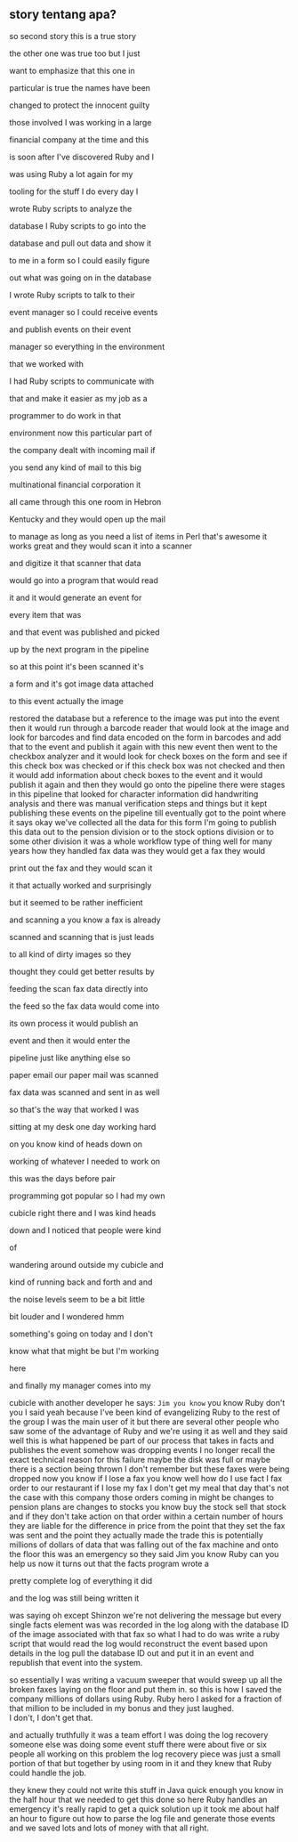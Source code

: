## story tentang apa?

so second story this is a true story

the other one was true too but I just

want to emphasize that this one in

particular is true the names have been

changed to protect the innocent guilty

those involved I was working in a large

financial company at the time and this

is soon after I've discovered Ruby and I

was using Ruby a lot again for my

tooling for the stuff I do every day I

wrote Ruby scripts to analyze the

database I Ruby scripts to go into the

database and pull out data and show it

to me in a form so I could easily figure

out what was going on in the database

I wrote Ruby scripts to talk to their

event manager so I could receive events

and publish events on their event

manager so everything in the environment

that we worked with

I had Ruby scripts to communicate with

that and make it easier as my job as a

programmer to do work in that

environment now this particular part of

the company dealt with incoming mail if

you send any kind of mail to this big

multinational financial corporation it

all came through this one room in Hebron

Kentucky and they would open up the mail

to manage as long as you need a list of items in Perl that's awesome it works great and they would scan it into a scanner

and digitize it that scanner that data

would go into a program that would read

it and it would generate an event for

every item that was

and that event was published and picked

up by the next program in the pipeline

so at this point it's been scanned it's

a form and it's got image data attached

to this event actually the image

restored the database but a reference to the image was put into the event then it would run through a barcode reader that would look at the image and look for barcodes and find data encoded on the form in barcodes and add that to the event and publish it again with this new event then went to the checkbox analyzer and it would look for check boxes on the form and see if this check box was checked or if this check box was not checked and then it would add information about check boxes to the event and it would publish it again and then they would go onto the pipeline there were stages in this pipeline that looked for character information did handwriting analysis and there was manual verification steps and things but it kept publishing these events on the pipeline till eventually got to the point where it says okay we've collected all the data for this form I'm going to publish this data out to the pension division or to the stock options division or to some other division it was a whole workflow type of thing well for many years how they handled fax data was they would get a fax they would

print out the fax and they would scan it

it that actually worked and surprisingly

but it seemed to be rather inefficient

and scanning a you know a fax is already

scanned and scanning that is just leads

to all kind of dirty images so they

thought they could get better results by

feeding the scan fax data directly into

the feed so the fax data would come into

its own process it would publish an

event and then it would enter the

pipeline just like anything else so

paper email our paper mail was scanned

fax data was scanned and sent in as well

so that's the way that worked I was

sitting at my desk one day working hard

on you know kind of heads down on

working of whatever I needed to work on

this was the days before pair

programming got popular so I had my own

cubicle right there and I was kind heads

down and I noticed that people were kind

of

wandering around outside my cubicle and

kind of running back and forth and and

the noise levels seem to be a bit little

bit louder and I wondered hmm

something's going on today and I don't

know what that might be but I'm working

here

and finally my manager comes into my

cubicle with another developer he says: 
`Jim you know` 
you know Ruby don't you I said yeah because I've been kind of evangelizing Ruby to the rest of the group I was the main user of it but there are several other people who saw some of the advantage of Ruby and we're using it as well and they said well this is what happened be part of our process that takes in facts and publishes the event somehow was dropping events I no longer recall the exact technical reason for this failure maybe the disk was full or maybe there is a section being thrown I don't remember but these faxes were being dropped now you know if I lose a fax you know well how do I use fact I fax order to our restaurant if I lose my fax I don't get my meal that day that's not the case with this company those orders coming in might be changes to pension plans are changes to stocks you know buy the stock sell that stock and if they don't take action on that order within a certain number of hours they are liable for the difference in price from the point that they set the fax was sent and the point they actually made the trade this is potentially millions of dollars of data that was falling out of the fax machine and onto the floor this was an emergency so they said Jim you know Ruby can you help us now it turns out that the facts program wrote a

pretty complete log of everything it did

and the log was still being written it

was saying oh except Shinzon we're not  delivering the message but every single  facts element was was recorded in the  log along with the database ID of the  image associated with that fax so what I  had to do was write a ruby script that  would read the log  would reconstruct the event based upon  details in the log pull the database ID  out and put it in an event and republish  that event into the system. 

so essentially I was writing a vacuum sweeper that would sweep up all the broken faxes laying on the floor and put them in.  so this is how I saved the company millions of dollars using Ruby.  Ruby hero I asked for a fraction of that million to be included in my bonus and they just laughed.   
I don't, I don't get that. 

and actually truthfully it was a team  effort I was doing the log recovery  someone else was doing some event stuff there were about five or six people all working on this problem the log recovery piece was just a small portion of that but together by using room in it and they knew that Ruby could handle the job.

they knew they could not write this stuff in Java quick enough you know in  the half hour that we needed to get this done so here Ruby handles an emergency it's really rapid to get a quick solution up it took me about half an hour to figure out how to parse the log file and generate those events and we saved lots and lots of money with that all right.
